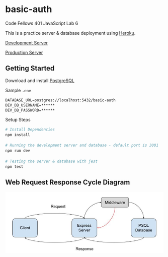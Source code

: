 # basic-auth
Code Fellows 401 JavaScript Lab 6

This is a practice server & database deployment using [Heroku](https://www.heroku.com/).

[Development Server](https://muckt-basic-auth-dev.herokuapp.com/)

[Production Server](https://muckt-basic-auth-prod.herokuapp.com/)

## Getting Started

Download and install [PostgreSQL](https://www.postgresql.org/download/)

Sample `.env`

```.env
DATABASE_URL=postgres://localhost:5432/basic-auth
DEV_DB_USERNAME=******
DEV_DB_PASSWORD=******
```

Setup Steps

```Bash
# Install Dependencies
npm install

# Running the development server and database - default port is 3001
npm run dev

# Testing the server & database with jest
npm test
```

## Web Request Response Cycle Diagram

![Web Request Response Cycle Diagram](./Web_Request_Response_Cycle_Diagram.jpg)